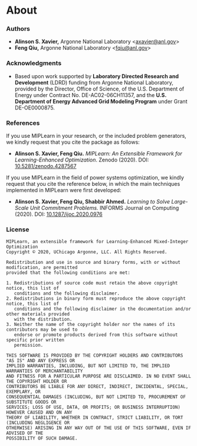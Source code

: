 # About

### Authors

* **Alinson S. Xavier,** Argonne National Laboratory <<axavier@anl.gov>>
* **Feng Qiu,** Argonne National Laboratory <<fqiu@anl.gov>>

### Acknowledgments

* Based upon work supported by **Laboratory Directed Research and Development** (LDRD) funding from Argonne National Laboratory, provided by the Director, Office of Science, of the U.S. Department of Energy under Contract No. DE-AC02-06CH11357, and the **U.S. Department of Energy Advanced Grid Modeling Program** under Grant DE-OE0000875.

### References


If you use MIPLearn in your research, or the included problem generators, we kindly request that you cite the package as follows:

* **Alinson S. Xavier, Feng Qiu.** *MIPLearn: An Extensible Framework for Learning-Enhanced Optimization*. Zenodo (2020). DOI: [10.5281/zenodo.4287567](https://doi.org/10.5281/zenodo.4287567)

If you use MIPLearn in the field of power systems optimization, we kindly request that you cite the reference below, in which the main techniques implemented in MIPLearn were first developed:

* **Alinson S. Xavier, Feng Qiu, Shabbir Ahmed.** *Learning to Solve Large-Scale Unit Commitment Problems.* INFORMS Journal on Computing (2020). DOI: [10.1287/ijoc.2020.0976](https://doi.org/10.1287/ijoc.2020.0976)

### License

```text
MIPLearn, an extensible framework for Learning-Enhanced Mixed-Integer Optimization
Copyright © 2020, UChicago Argonne, LLC. All Rights Reserved.

Redistribution and use in source and binary forms, with or without modification, are permitted
provided that the following conditions are met:

1. Redistributions of source code must retain the above copyright notice, this list of
   conditions and the following disclaimer.
2. Redistributions in binary form must reproduce the above copyright notice, this list of
   conditions and the following disclaimer in the documentation and/or other materials provided
   with the distribution.
3. Neither the name of the copyright holder nor the names of its contributors may be used to
   endorse or promote products derived from this software without specific prior written
   permission.

THIS SOFTWARE IS PROVIDED BY THE COPYRIGHT HOLDERS AND CONTRIBUTORS "AS IS" AND ANY EXPRESS OR
IMPLIED WARRANTIES, INCLUDING, BUT NOT LIMITED TO, THE IMPLIED WARRANTIES OF MERCHANTABILITY
AND FITNESS FOR A PARTICULAR PURPOSE ARE DISCLAIMED. IN NO EVENT SHALL THE COPYRIGHT HOLDER OR
CONTRIBUTORS BE LIABLE FOR ANY DIRECT, INDIRECT, INCIDENTAL, SPECIAL, EXEMPLARY, OR
CONSEQUENTIAL DAMAGES (INCLUDING, BUT NOT LIMITED TO, PROCUREMENT OF SUBSTITUTE GOODS OR
SERVICES; LOSS OF USE, DATA, OR PROFITS; OR BUSINESS INTERRUPTION) HOWEVER CAUSED AND ON ANY
THEORY OF LIABILITY, WHETHER IN CONTRACT, STRICT LIABILITY, OR TORT (INCLUDING NEGLIGENCE OR
OTHERWISE) ARISING IN ANY WAY OUT OF THE USE OF THIS SOFTWARE, EVEN IF ADVISED OF THE
POSSIBILITY OF SUCH DAMAGE.
```